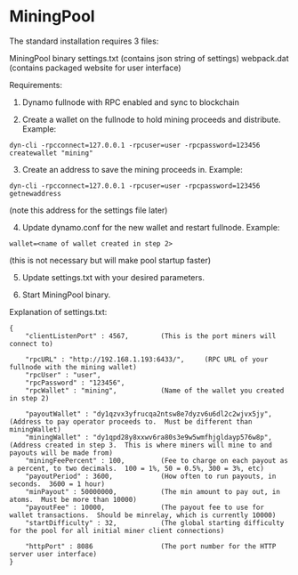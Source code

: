 # MiningPool

The standard installation requires 3 files:

MiningPool binary
settings.txt  (contains json string of settings)
webpack.dat   (contains packaged website for user interface)

Requirements:
1.  Dynamo fullnode with RPC enabled and sync to blockchain

2.  Create a wallet on the fullnode to hold mining proceeds and distribute.  Example:
```
dyn-cli -rpcconnect=127.0.0.1 -rpcuser=user -rpcpassword=123456 createwallet "mining"
```

3.  Create an address to save the mining proceeds in.  Example:
```
dyn-cli -rpcconnect=127.0.0.1 -rpcuser=user -rpcpassword=123456 getnewaddress
```
(note this address for the settings file later)

4.  Update dynamo.conf for the new wallet and restart fullnode.  Example:
```
wallet=<name of wallet created in step 2>
```
(this is not necessary but will make pool startup faster)

5.  Update settings.txt with your desired parameters.

6.  Start MiningPool binary.

Explanation of settings.txt:

```
{
	"clientListenPort" : 4567,        (This is the port miners will connect to)

	"rpcURL" : "http://192.168.1.193:6433/",     (RPC URL of your fullnode with the mining wallet)
	"rpcUser" : "user",
	"rpcPassword" : "123456",
	"rpcWallet" : "mining",           (Name of the wallet you created in step 2)

	"payoutWallet" : "dy1qzvx3yfrucqa2ntsw8e7dyzv6u6dl2c2wjvx5jy",      (Address to pay operator proceeds to.  Must be different than miningWallet)
	"miningWallet" : "dy1qpd28y8xxwv6ra80s3e9w5wmfhjgldayp576w8p",      (Address created in step 3.  This is where miners will mine to and payouts will be made from)
	"miningFeePercent" : 100,         (Fee to charge on each payout as a percent, to two decimals.  100 = 1%, 50 = 0.5%, 300 = 3%, etc)
	"payoutPeriod" : 3600,            (How often to run payouts, in seconds.  3600 = 1 hour)
	"minPayout" : 50000000,           (The min amount to pay out, in atoms.  Must be more than 10000)
	"payoutFee" : 10000,              (The payout fee to use for wallet transactions.  Should be minrelay, which is currently 10000)
	"startDifficulty" : 32,           (The global starting difficulty for the pool for all initial miner client connections)
	
	"httpPort" : 8086                 (The port number for the HTTP server user interface)
}
```
